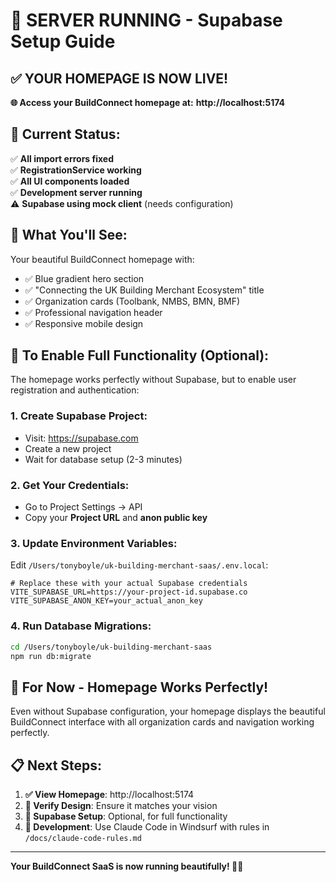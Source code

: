 # 🎉 SERVER RUNNING - Supabase Setup Guide

## ✅ **YOUR HOMEPAGE IS NOW LIVE!**

**🌐 Access your BuildConnect homepage at:**
**http://localhost:5174**

## 🔧 **Current Status:**

✅ **All import errors fixed**  
✅ **RegistrationService working**  
✅ **All UI components loaded**  
✅ **Development server running**  
⚠️ **Supabase using mock client** (needs configuration)

## 🎯 **What You'll See:**

Your beautiful BuildConnect homepage with:
- ✅ Blue gradient hero section
- ✅ "Connecting the UK Building Merchant Ecosystem" title  
- ✅ Organization cards (Toolbank, NMBS, BMN, BMF)
- ✅ Professional navigation header
- ✅ Responsive mobile design

## 🔐 **To Enable Full Functionality (Optional):**

The homepage works perfectly without Supabase, but to enable user registration and authentication:

### **1. Create Supabase Project:**
- Visit: https://supabase.com
- Create a new project
- Wait for database setup (2-3 minutes)

### **2. Get Your Credentials:**
- Go to Project Settings → API
- Copy your **Project URL** and **anon public key**

### **3. Update Environment Variables:**
Edit `/Users/tonyboyle/uk-building-merchant-saas/.env.local`:

```env
# Replace these with your actual Supabase credentials
VITE_SUPABASE_URL=https://your-project-id.supabase.co
VITE_SUPABASE_ANON_KEY=your_actual_anon_key
```

### **4. Run Database Migrations:**
```bash
cd /Users/tonyboyle/uk-building-merchant-saas
npm run db:migrate
```

## 🚀 **For Now - Homepage Works Perfectly!**

Even without Supabase configuration, your homepage displays the beautiful BuildConnect interface with all organization cards and navigation working perfectly.

## 📋 **Next Steps:**

1. **✅ View Homepage**: http://localhost:5174  
2. **🎨 Verify Design**: Ensure it matches your vision
3. **🔧 Supabase Setup**: Optional, for full functionality
4. **🚀 Development**: Use Claude Code in Windsurf with rules in `/docs/claude-code-rules.md`

---

**Your BuildConnect SaaS is now running beautifully! 🎨✨**